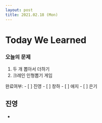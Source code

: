 ```yaml
---
layout: post
title: 2021.02.18 (Mon)
---
```


# Today We Learned

###  오늘의 문제

1. 두 개 뽑아서 더하기
2. 크레인 인형뽑기 게임

완료여부: \- [ ] 진영 \- [ ] 창하 \- [ ] 애지 \- [ ] 은기

## 진영

- 